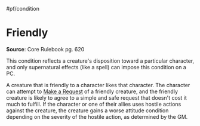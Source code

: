 #pf/condition 
# Friendly
**Source**: Core Rulebook pg. 620

This condition reflects a creature's disposition toward a particular character, and only supernatural effects (like a spell) can impose this condition on a PC.

A creature that is friendly to a character likes that character. The character can attempt to [Make a Request](Make%20a%20Request) of a friendly creature, and the friendly creature is likely to agree to a simple and safe request that doesn't cost it much to fulfill. If the character or one of their allies uses hostile actions against the creature, the creature gains a worse attitude condition depending on the severity of the hostile action, as determined by the GM.